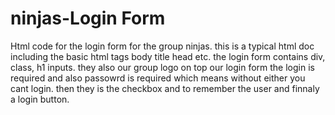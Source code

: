 # ninjas-Login Form
Html code for the login form for the group ninjas.
this is a typical html doc including the basic html tags body title head etc.
the login form contains div, class, h1 inputs.
they also our group logo on top our login form
the login is required and also passowrd is required which means without either you cant login.
then they is the checkbox and to remember the user and finnaly a login button.
